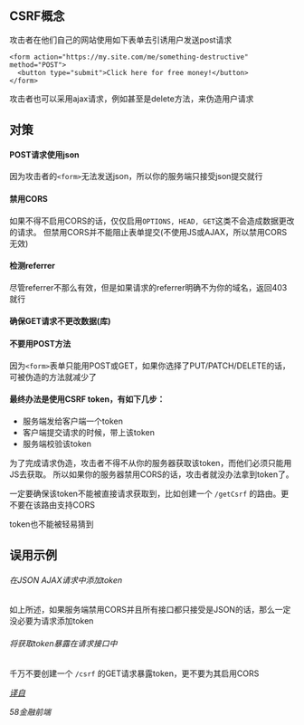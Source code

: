 ## CSRF概念

攻击者在他们自己的网站使用如下表单去引诱用户发送post请求


```
<form action="https://my.site.com/me/something-destructive" method="POST">
  <button type="submit">Click here for free money!</button>
</form>
```

攻击者也可以采用ajax请求，例如甚至是delete方法，来伪造用户请求



## 对策


#### POST请求使用json

因为攻击者的`<form>`无法发送json，所以你的服务端只接受json提交就行


#### 禁用CORS

如果不得不启用CORS的话，仅仅启用`OPTIONS, HEAD, GET`这类不会造成数据更改的请求。
但禁用CORS并不能阻止表单提交(不使用JS或AJAX，所以禁用CORS无效)


#### 检测referrer

尽管referrer不那么有效，但是如果请求的referrer明确不为你的域名，返回403就行


#### 确保GET请求不更改数据(库)


#### 不要用POST方法

因为`<form>`表单只能用POST或GET，如果你选择了PUT/PATCH/DELETE的话，可被伪造的方法就减少了


#### 最终办法是使用CSRF token，有如下几步：

- 服务端发给客户端一个token
- 客户端提交请求的时候，带上该token
- 服务端校验该token

为了完成请求伪造，攻击者不得不从你的服务器获取该token，而他们必须只能用JS去获取。
所以如果你的服务器禁用CORS的话，攻击者就没办法拿到token了。

一定要确保该token不能被直接请求获取到，比如创建一个 `/getCsrf` 的路由。更不要在该路由支持CORS

token也不能被轻易猜到




## 误用示例


###### 在JSON AJAX请求中添加token

如上所述，如果服务端禁用CORS并且所有接口都只接受是JSON的话，那么一定没必要为请求添加token


###### 将获取token暴露在请求接口中

千万不要创建一个 `/csrf` 的GET请求暴露token，更不要为其启用CORS



[*译自*](https://github.com/pillarjs/understanding-csrf)

*58金融前端*










